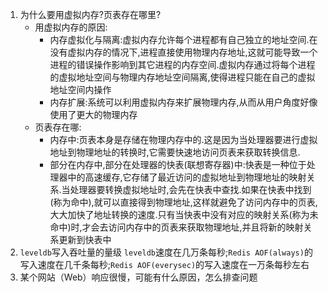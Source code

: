 1. 为什么要用虚拟内存?页表存在哪里?
    * 用虚拟内存的原因:
        - 内存虚拟化与隔离:虚拟内存允许每个进程都有自己独立的地址空间.在没有虚拟内存的情况下,进程直接使用物理内存地址,这就可能导致一个进程的错误操作影响到其它进程的内存空间.虚拟内存通过将每个进程的虚拟地址空间与物理内存地址空间隔离,使得进程只能在自己的虚拟地址空间内操作
        - 内存扩展:系统可以利用虚拟内存来扩展物理内存,从而从用户角度好像使用了更大的物理内存
    * 页表存在哪:
        - 内存中:页表本身是存储在物理内存中的.这是因为当处理器要进行虚拟地址到物理地址的转换时,它需要快速地访问页表来获取转换信息.
        - 部分在内存中,部分在处理器的快表(联想寄存器)中:快表是一种位于处理器中的高速缓存,它存储了最近访问的虚拟地址到物理地址的映射关系.当处理器要转换虚拟地址时,会先在快表中查找.如果在快表中找到(称为命中),就可以直接得到物理地址,这样就避免了访问内存中的页表,大大加快了地址转换的速度.只有当快表中没有对应的映射关系(称为未命中)时,才会去访问内存中的页表来获取物理地址,并且将新的映射关系更新到快表中
2. `leveldb`写入吞吐量的量级
    `leveldb`速度在几万条每秒;`Redis AOF(always)`的写入速度在几千条每秒;`Redis AOF(everysec)`的写入速度在一万条每秒左右
3. 某个网站（Web）响应很慢，可能有什么原因，怎么排查问题